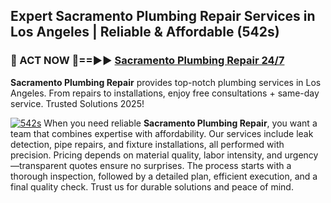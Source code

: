 ## Expert Sacramento Plumbing Repair Services in Los Angeles | Reliable & Affordable (542s)  

<h3>🚿 ACT NOW 🌟==►► <a href="https://tinyurl.com/2ne6vx2x" rel="nofollow">Sacramento Plumbing Repair 24/7</a></h3>

**Sacramento Plumbing Repair** provides top-notch plumbing services in Los Angeles. From repairs to installations, enjoy free consultations + same-day service. Trusted Solutions 2025!

[![542s](https://i.imgur.com/4PFF4AK.jpeg)](https://tinyurl.com/2ne6vx2x)
When you need reliable **Sacramento Plumbing Repair**, you want a team that combines expertise with affordability. Our services include leak detection, pipe repairs, and fixture installations, all performed with precision. Pricing depends on material quality, labor intensity, and urgency—transparent quotes ensure no surprises. The process starts with a thorough inspection, followed by a detailed plan, efficient execution, and a final quality check. Trust us for durable solutions and peace of mind.